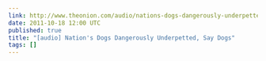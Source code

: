 ```yaml
---
link: http://www.theonion.com/audio/nations-dogs-dangerously-underpetted-say-dogs,26309/
date: 2011-10-18 12:00 UTC
published: true
title: "[audio] Nation's Dogs Dangerously Underpetted, Say Dogs"
tags: []
---
```



